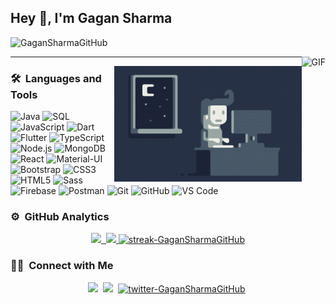 
## Hey 👋, I'm Gagan Sharma

<p align="left"> <img src="http://estruyf-github.azurewebsites.net/api/VisitorHit?user=GaganSharmaGitHub&repo=Bgstatic&countColorcountColor&countColor=%237B1E7B" alt="GaganSharmaGitHub" /> </p>

<img align="right" alt="GIF" height="160px" src="https://media.giphy.com/media/du3J3cXyzhj75IOgvA/giphy.gif" />

---

<img alt="Night Coding" src="https://raw.githubusercontent.com/AVS1508/AVS1508/master/assets/Night-Coding.gif" align="right"/>

### 🛠 &nbsp;Languages and Tools

![Java](https://img.shields.io/badge/-Java-FF6C37?style=flat-square&logo=java&logoColor=white)
![SQL](https://img.shields.io/badge/-SQL-FF6C37?style=flat-square&logo=sql&logoColor=white)
![JavaScript](https://img.shields.io/badge/-JavaScript-F7DF1C?style=flat-square&logo=javascript&logoColor=black)
![Dart](https://img.shields.io/badge/-Dart-7FD5EA?style=flat-square&logo=dart&logoColor=black)
![Flutter](https://img.shields.io/badge/-Flutter-7FD5EA?style=flat-square&logo=flutter&logoColor=black)
![TypeScript](https://img.shields.io/badge/-TypeScript-007ACC?style=flat-square&logo=typescript&logoColor=white)  
![Node.js](https://img.shields.io/badge/-Nodejs-026E00?style=flat-square&logo=nodeJS&logoColor=ffffff)
![MongoDB](https://img.shields.io/badge/-MongoDB-12924F?style=flat-square&logo=mongodb&logoColor=ffffff)  
![React](https://img.shields.io/badge/-React-61DAFB?style=flat-square&logo=react&logoColor=black)
![Material-UI](https://img.shields.io/badge/-Material%E2%80%93UI-0081CB?style=flat-square&logo=material-ui)
![Bootstrap](https://img.shields.io/badge/-Bootstrap-563D7C?style=flat-square&logo=Bootstrap&logoColor=ffffff)
![CSS3](https://img.shields.io/badge/-CSS3-%231572B6?style=flat-square&logo=css3)
![HTML5](https://img.shields.io/badge/-HTML5-%23E44D27?style=flat-square&logo=html5&logoColor=ffffff)
![Sass](https://img.shields.io/badge/-Sass-%23CC6699?style=flat-square&logo=sass&logoColor=ffffff)  
![Firebase](https://img.shields.io/badge/-Firebase-FFCA28?style=flat-square&logo=firebase&logoColor=black)
![Postman](https://img.shields.io/badge/-Postman-FF6C37?style=flat-square&logo=postman&logoColor=white)
![Git](https://img.shields.io/badge/-Git-%23F05032?style=flat-square&logo=git&logoColor=ffffff)
![GitHub](https://img.shields.io/badge/-GitHub-181717?style=flat-square&logo=github)
![VS Code](http://img.shields.io/badge/-VS%20Code-007ACC?style=flat-square&logo=visual-studio-code&logoColor=ffffff)


### ⚙️ &nbsp;GitHub Analytics

<p align="center">
<a href="https://github.com/GaganSharmaGitHub">
  <img width="49%" src="https://github-readme-stats.vercel.app/api/top-langs?username=GaganSharmaGitHub&layout=compact&hide=python&langs_count=8&theme=algolia&hide_border=true"/>&nbsp;
  <img width="49%" src="https://github-readme-stats.vercel.app/api?username=GaganSharmaGitHub&show_icons=true&theme=algolia&include_all_commits=true&count_private=true&locale=en&hide_border=true"/>
  <img src="https://github-readme-streak-stats.herokuapp.com/?user=GaganSharmaGitHub&theme=algolia&hide_border=true" alt="streak-GaganSharmaGitHub" />
</a>
</p>

### 🤝🏻 &nbsp;Connect with Me

<p align="center">
<a href="https://www.linkedin.com/in/gagan-sharma3103"><img src="https://img.shields.io/badge/-Gagan%20Sharma-0e76a8?style=for-the-badge&logo=Linkedin&logoColor=white"/></a>&nbsp;
<a href="gagan3103sharma2000@gmail.com"><img src="https://img.shields.io/badge/-gagan3103sharma2000@gmail.com-red?style=for-the-badge&logo=gmail&logoColor=white"/></a>&nbsp;
<a href="https://twitter.com/NevermindGags" target="_blank"><img src="https://img.shields.io/twitter/follow/NevermindGags?logo=twitter&style=for-the-badge" alt="twitter-GaganSharmaGitHub" /></a>&nbsp;

</p>
